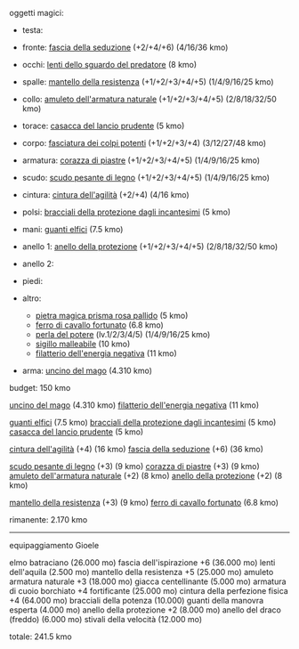 oggetti magici:
- testa: 
- fronte: [fascia della seduzione](https://golarion.altervista.org/wiki/Fascia_della_Seduzione) (+2/+4/+6) (4/16/36 kmo)
- occhi: [lenti dello sguardo del predatore](https://golarion.altervista.org/wiki/Lenti_dello_Sguardo_del_Predatore) (8 kmo)
- spalle: [mantello della resistenza](https://golarion.altervista.org/wiki/Mantello_della_Resistenza) (+1/+2/+3/+4/+5) (1/4/9/16/25 kmo)
- collo: [amuleto dell'armatura naturale](https://golarion.altervista.org/wiki/Amuleto_dell%27Armatura_Naturale) (+1/+2/+3/+4/+5) (2/8/18/32/50 kmo)
- torace: [casacca del lancio prudente](https://golarion.altervista.org/wiki/Casacca_del_Lancio_Prudente) (5 kmo)
- corpo: [fasciatura dei colpi potenti](https://golarion.altervista.org/wiki/Fasciatura_dei_Colpi_Potenti) (+1/+2/+3/+4) (3/12/27/48 kmo)
- armatura: [corazza di piastre](https://golarion.altervista.org/wiki/Armature/Corazza_di_Piastre) (+1/+2/+3/+4/+5) (1/4/9/16/25 kmo)
- scudo: [scudo pesante di legno](https://golarion.altervista.org/wiki/Armature/Scudo_Pesante_di_Legno) (+1/+2/+3/+4/+5) (1/4/9/16/25 kmo)
- cintura: [cintura dell'agilità](https://golarion.altervista.org/wiki/Cintura_dell%27Agilit%C3%A0) (+2/+4) (4/16 kmo)
- polsi: [bracciali della protezione dagli incantesimi](https://golarion.altervista.org/wiki/Bracciali_della_Protezione_dagli_Incantesimi) (5 kmo)
- mani: [guanti elfici](https://golarion.altervista.org/wiki/Guanti_Elfici) (7.5 kmo)
- anello 1: [anello della protezione](https://golarion.altervista.org/wiki/Anello_di_Protezione) (+1/+2/+3/+4/+5) (2/8/18/32/50 kmo)
- anello 2: 
- piedi:
- altro:
	- [pietra magica prisma rosa pallido](https://golarion.altervista.org/wiki/Pietre_Magiche) (5 kmo)
	- [ferro di cavallo fortunato](https://golarion.altervista.org/wiki/Ferro_di_Cavallo_Fortunato) (6.8 kmo)
	- [perla del potere](https://golarion.altervista.org/wiki/Perla_del_Potere) (lv.1/2/3/4/5) (1/4/9/16/25 kmo)
	- [sigillo malleabile](https://golarion.altervista.org/wiki/Simbolo_Malleabile) (10 kmo)
	- [filatterio dell'energia negativa](https://golarion.altervista.org/wiki/Filatterio_dell%27Energia_Negativa) (11 kmo)

- arma: [uncino del mago](https://golarion.altervista.org/wiki/Uncino_del_Mago) (4.310 kmo)

budget: 150 kmo

[uncino del mago](https://golarion.altervista.org/wiki/Uncino_del_Mago) (4.310 kmo)
[filatterio dell'energia negativa](https://golarion.altervista.org/wiki/Filatterio_dell%27Energia_Negativa) (11 kmo)

[guanti elfici](https://golarion.altervista.org/wiki/Guanti_Elfici) (7.5 kmo)
[bracciali della protezione dagli incantesimi](https://golarion.altervista.org/wiki/Bracciali_della_Protezione_dagli_Incantesimi) (5 kmo)
[casacca del lancio prudente](https://golarion.altervista.org/wiki/Casacca_del_Lancio_Prudente) (5 kmo)

[cintura dell'agilità](https://golarion.altervista.org/wiki/Cintura_dell%27Agilit%C3%A0) (+4) (16 kmo)
[fascia della seduzione](https://golarion.altervista.org/wiki/Fascia_della_Seduzione) (+6) (36 kmo)

[scudo pesante di legno](https://golarion.altervista.org/wiki/Armature/Scudo_Pesante_di_Legno) (+3) (9 kmo)
[corazza di piastre](https://golarion.altervista.org/wiki/Armature/Corazza_di_Piastre) (+3) (9 kmo)
[amuleto dell'armatura naturale](https://golarion.altervista.org/wiki/Amuleto_dell%27Armatura_Naturale) (+2) (8 kmo)
[anello della protezione](https://golarion.altervista.org/wiki/Anello_di_Protezione) (+2) (8 kmo)

[mantello della resistenza](https://golarion.altervista.org/wiki/Mantello_della_Resistenza) (+3) (9 kmo)
[ferro di cavallo fortunato](https://golarion.altervista.org/wiki/Ferro_di_Cavallo_Fortunato) (6.8 kmo)

rimanente: 2.170 kmo

---

equipaggiamento Gioele

elmo batraciano (26.000 mo)
fascia dell'ispirazione +6 (36.000 mo)
lenti dell'aquila (2.500 mo)
mantello della resistenza +5 (25.000 mo)
amuleto armatura naturale +3 (18.000 mo)
giacca centellinante (5.000 mo)
armatura di cuoio borchiato +4 fortificante (25.000 mo)
cintura della perfezione fisica +4 (64.000 mo)
bracciali della potenza (10.000)
guanti della manovra esperta (4.000 mo)
anello della protezione +2 (8.000 mo)
anello del draco (freddo) (6.000 mo)
stivali della velocità (12.000 mo)

totale: 241.5 kmo
